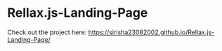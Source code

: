 # Rellax.js-Landing-Page

Check out the project here: https://sirisha23082002.github.io/Rellax.js-Landing-Page/
